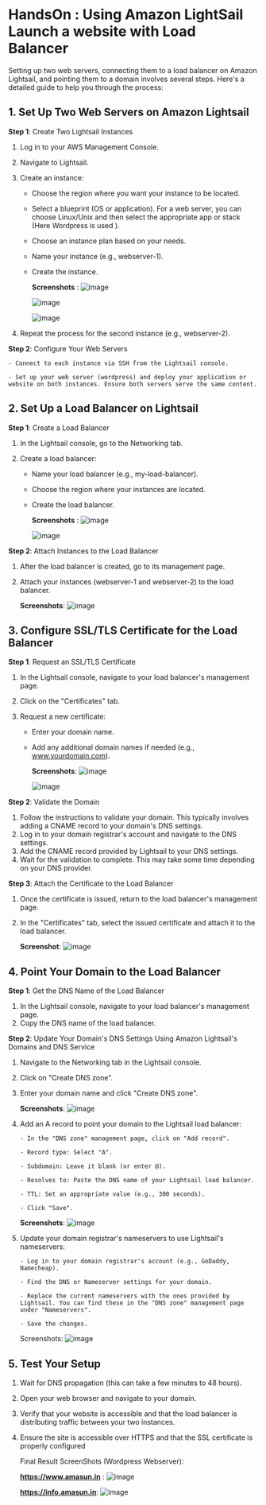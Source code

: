 # HandsOn : Using Amazon LightSail Launch a website with Load Balancer

Setting up two web servers, connecting them to a load balancer on Amazon Lightsail, and pointing them to a domain involves several steps. 
Here's a detailed guide to help you through the process:

## 1. Set Up Two Web Servers on Amazon Lightsail

**Step 1**: Create Two Lightsail Instances

1. Log in to your AWS Management Console.
2. Navigate to Lightsail.
3. Create an instance:
    
    - Choose the region where you want your instance to be located.
    
    - Select a blueprint (OS or application). For a web server, you can choose Linux/Unix and then select the appropriate app or stack (Here Wordpress is used ).
    
    - Choose an instance plan based on your needs.
    
    - Name your instance (e.g., webserver-1).
    
    - Create the instance.

      **Screenshots** :
      ![image](https://github.com/AmalSunny992/AWS/assets/169422802/00c862c6-1a8c-49e4-a35f-8505aeab8967)
      
      ![image](https://github.com/AmalSunny992/AWS/assets/169422802/edcc3327-98e1-415f-86b5-31ec2a691324)
      
      ![image](https://github.com/AmalSunny992/AWS/assets/169422802/9557eaa8-e0be-499c-a263-1717e230e9b3)      

4. Repeat the process for the second instance (e.g., webserver-2).

**Step 2**: Configure Your Web Servers
    
    - Connect to each instance via SSH from the Lightsail console.
    
    - Set up your web server (wordpress) and deploy your application or website on both instances. Ensure both servers serve the same content.
  
## 2. Set Up a Load Balancer on Lightsail

**Step 1**: Create a Load Balancer

1. In the Lightsail console, go to the Networking tab.
2. Create a load balancer:
   
    - Name your load balancer (e.g., my-load-balancer).
    
    - Choose the region where your instances are located.
    
    - Create the load balancer.

      **Screenshots** :
      ![image](https://github.com/AmalSunny992/AWS/assets/169422802/0505ac29-6d81-4f70-a245-e30265512ff0)
      
      ![image](https://github.com/AmalSunny992/AWS/assets/169422802/3ef03fd1-80b1-4058-9364-6a2721a55d75)


**Step 2**: Attach Instances to the Load Balancer

1. After the load balancer is created, go to its management page.
2. Attach your instances (webserver-1 and webserver-2) to the load balancer.

   **Screenshots**:
   ![image](https://github.com/AmalSunny992/AWS/assets/169422802/4f5e17e6-b562-4a63-9615-5796adfab3c5)


## 3. Configure SSL/TLS Certificate for the Load Balancer

**Step 1**: Request an SSL/TLS Certificate
1. In the Lightsail console, navigate to your load balancer's management page.
2. Click on the "Certificates" tab.
3. Request a new certificate:
    
    - Enter your domain name.
    
    - Add any additional domain names if needed (e.g., www.yourdomain.com).

      **Screenshots**:
      ![image](https://github.com/AmalSunny992/AWS/assets/169422802/aa58073f-3f0a-4371-8c5c-424d133aa428)
      
      ![image](https://github.com/AmalSunny992/AWS/assets/169422802/5f1d4a2f-083c-43af-8e23-81fee22c53ff)

**Step 2**: Validate the Domain
1. Follow the instructions to validate your domain. This typically involves adding a CNAME record to your domain's DNS settings.
2. Log in to your domain registrar's account and navigate to the DNS settings.
3. Add the CNAME record provided by Lightsail to your DNS settings.
4. Wait for the validation to complete. This may take some time depending on your DNS provider.

**Step 3**: Attach the Certificate to the Load Balancer
1. Once the certificate is issued, return to the load balancer's management page.
2. In the "Certificates" tab, select the issued certificate and attach it to the load balancer.

   **Screenshot**:
   ![image](https://github.com/AmalSunny992/AWS/assets/169422802/4b20a559-964d-45d8-813f-9fcc51ef7225)


## 4. Point Your Domain to the Load Balancer

**Step 1**: Get the DNS Name of the Load Balancer
1. In the Lightsail console, navigate to your load balancer's management page.
2. Copy the DNS name of the load balancer.

**Step 2**: Update Your Domain's DNS Settings Using Amazon Lightsail's Domains and DNS Service
1. Navigate to the Networking tab in the Lightsail console.
2. Click on "Create DNS zone".
3. Enter your domain name and click "Create DNS zone".

   **Screenshots**:
   ![image](https://github.com/AmalSunny992/AWS/assets/169422802/47260df8-3d68-4944-bc55-75a15132d869)

4. Add an A record to point your domain to the Lightsail load balancer:
   
       - In the "DNS zone" management page, click on "Add record".
   
       - Record type: Select "A".
   
       - Subdomain: Leave it blank (or enter @).
   
       - Resolves to: Paste the DNS name of your Lightsail load balancer.
   
       - TTL: Set an appropriate value (e.g., 300 seconds).
   
       - Click "Save".

   **Screenshots**:
   ![image](https://github.com/AmalSunny992/AWS/assets/169422802/8b16ae49-ef48-4c27-9792-96cf29d6b2a3)

   
5. Update your domain registrar's nameservers to use Lightsail's nameservers:
   
       - Log in to your domain registrar's account (e.g., GoDaddy, Namecheap).
   
       - Find the DNS or Nameserver settings for your domain.
   
       - Replace the current nameservers with the ones provided by Lightsail. You can find these in the "DNS zone" management page under "Nameservers".
   
       - Save the changes.

   Screenshots:
      ![image](https://github.com/AmalSunny992/AWS/assets/169422802/f1e03da5-d89e-4fb2-84f3-8504892e7a13)


## 5. Test Your Setup
1. Wait for DNS propagation (this can take a few minutes to 48 hours).
2. Open your web browser and navigate to your domain.
3. Verify that your website is accessible and that the load balancer is distributing traffic between your two instances.
4. Ensure the site is accessible over HTTPS and that the SSL certificate is properly configured

   Final Result ScreenShots (Wordpress Webserver):
   
   **https://www.amasun.in** : 
   ![image](https://github.com/AmalSunny992/AWS/assets/169422802/11b00240-b308-470c-8070-f5aa4b3bbf0c)

   **https://info.amasun.in**:
   ![image](https://github.com/AmalSunny992/AWS/assets/169422802/0309b91d-e7f8-4296-bd70-1688ff195344)

    
   
